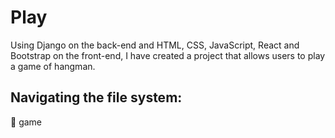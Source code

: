 # Play 
Using Django on the back-end and HTML, CSS, JavaScript, React and Bootstrap on the front-end, I have created a project that allows users to play a game of hangman. 

## Navigating the file system: 
   :open_file_folder: game 

